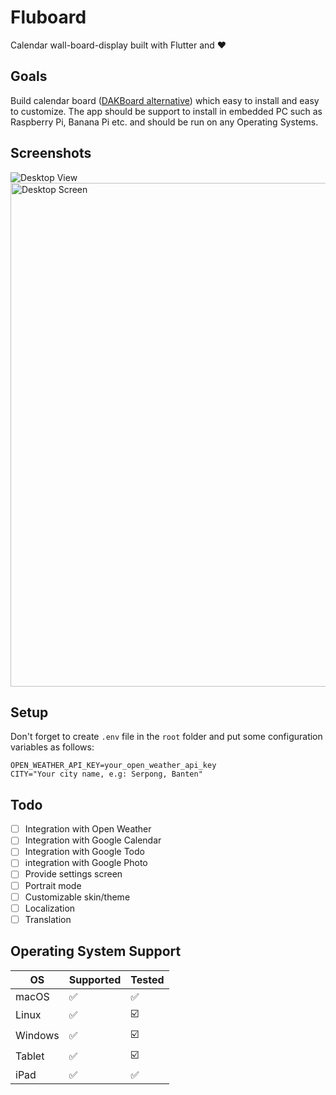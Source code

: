 # Fluboard

Calendar wall-board-display built with Flutter and ❤️

## Goals
Build calendar board ([DAKBoard alternative](https://dakboard.com/)) which easy to install and easy to customize. The app should be support to install in embedded PC such as Raspberry Pi, Banana Pi etc. and should be run on any Operating Systems.

## Screenshots

![Desktop View](https://user-images.githubusercontent.com/343957/182866520-7c724582-0237-4498-b923-6f0208850a5f.png)
<img width="806" alt="Desktop Screen" src="https://user-images.githubusercontent.com/343957/182877109-97d8d6a4-814e-40d2-b1b4-640249dce2e8.png">

## Setup
Don't forget to create `````.env````` file in the ```root``` folder and put some configuration variables as follows:
```dotenv
OPEN_WEATHER_API_KEY=your_open_weather_api_key
CITY="Your city name, e.g: Serpong, Banten"
```

## Todo
- [ ] Integration with Open Weather
- [ ] Integration with Google Calendar
- [ ] Integration with Google Todo
- [ ] integration with Google Photo
- [ ] Provide settings screen
- [ ] Portrait mode
- [ ] Customizable skin/theme
- [ ] Localization
- [ ] Translation

## Operating System Support
|   OS   | Supported | Tested |
|--------|-----------|--------|
| macOS  |     ✅    |  ✅    |
| Linux  |     ✅    |  ☑️   |
| Windows  |     ✅    |  ☑️   |
| Tablet  |     ✅    |  ☑️   |
| iPad  |     ✅    |  ✅   |
